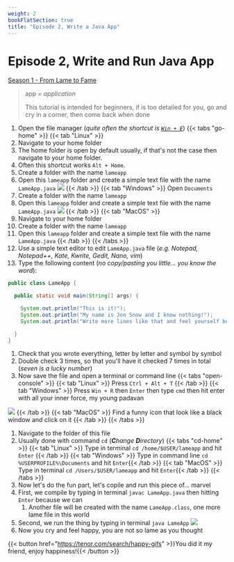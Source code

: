 ```yaml
---
weight: 2
bookFlatSection: true
title: "Episode 2, Write a Java App"
---
```


# Episode 2, Write and Run Java App

[Season 1 - From Lame to Fame](/docs/java/season_1/)

> app = _application_
> 
> This tutorial is intended for beginners, if is too detailed for you, go and cry in a corner, then come back when done 

1. Open the file manager (_quite often the shortcut is [`Win + E`](/docs/how_tos/win-key/)_)
{{< tabs "go-home" >}}
{{< tab "Linux" >}}
1. Navigate to your home folder
1. The home folder is open by default usually, if that's not the case then navigate to your home folder. 
1. Often this shortcut works `Alt + Home`.
1. Create a folder with the name `lameapp`
1. Open this `lameapp` folder and create a simple text file with the name `LameApp.java`
![](/java/season1/episode2/new-file-linux.gif) 
{{< /tab >}}
{{< tab "Windows" >}}
Open `Documents`
1. Create a folder with the name `lameapp`
1. Open this `lameapp` folder and create a simple text file with the name `LameApp.java`
![](/java/season1/episode2/new-file-win.gif) 
{{< /tab >}}
{{< tab "MacOS" >}} 
1. Navigate to your home folder
1. Create a folder with the name `lameapp`
1. Open this `lameapp` folder and create a simple text file with the name `LameApp.java`
{{< /tab >}}
{{< /tabs >}}
1. Use a simple text editor to edit `LameApp.java` file (_e.g. Notepad, Notepad++, Kate, Kwrite, Gedit, Nano, vim_)
1. Type the following content (_no copy/pasting you little... you know the word_): 
```java
public class LameApp {

  public static void main(String[] args) {

    System.out.println("This is it!");
    System.out.println("My name is Jon Snow and I know nothing!");
    System.out.println("Write more lines like that and feel yourself being [Thanos Level] powerful!");

  }
}
```
1. Check that you wrote everything, letter by letter and symbol by symbol
1. Double check 3 times, so that you'll have it checked 7 times in total (_seven is a lucky number_)
1. Now save the file and open a terminal or command line
{{< tabs "open-console" >}}
{{< tab "Linux" >}} Press `Ctrl + Alt + T` {{< /tab >}}
{{< tab "Windows" >}} 
Press `Win + R` then `Enter` then type `cmd` then hit enter with all your inner force, my young padavan 

![](/installjava/windows/win-run-cmd.png) 
{{< /tab >}}
{{< tab "MacOS" >}} Find a funny icon that look like a black window and click on it {{< /tab >}}
{{< /tabs >}}
1. Navigate to the folder of this file
1. Usually done with command `cd` (_**C**hange **D**irectory_)
{{< tabs "cd-home" >}}
{{< tab "Linux" >}} Type in terminal `cd /home/$USER/lameapp` and hit `Enter` {{< /tab >}}
{{< tab "Windows" >}} Type in command line `cd %USERPROFILE%\Documents` and hit `Enter`{{< /tab >}}
{{< tab "MacOS" >}} Type in terminal `cd /Users/$USER/lameapp` and hit `Enter`{{< /tab >}}
{{< /tabs >}}
1. Now let's do the fun part, let's copile and run this piece of... marvel
1. First, we compile by typing in terminal `javac LameApp.java` then hitting `Enter` because we can
    1. Another file will be created with the name `LameApp.class`, one more lame file in this world
1. Second, we run the thing by typing in terminal `java LameApp`
![](/java-lameapp.png)
1. Now you cry and feel happy, you are not so lame as you thought

{{< button href="https://tenor.com/search/happy-gifs" >}}You did it my friend, enjoy happiness!{{< /button >}}
